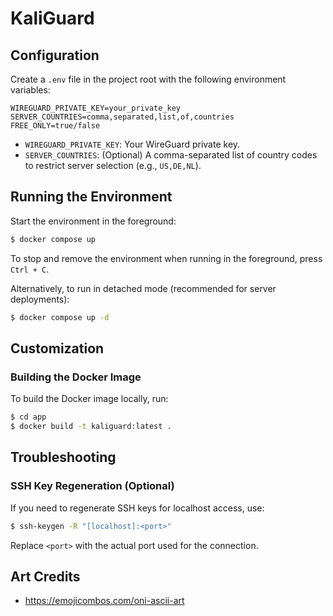 # KaliGuard

## Configuration

Create a `.env` file in the project root with the following environment variables:

```env
WIREGUARD_PRIVATE_KEY=your_private_key
SERVER_COUNTRIES=comma,separated,list,of,countries
FREE_ONLY=true/false
```

- `WIREGUARD_PRIVATE_KEY`: Your WireGuard private key.  
- `SERVER_COUNTRIES`: (Optional) A comma-separated list of country codes to restrict server selection (e.g., `US,DE,NL`).

## Running the Environment

Start the environment in the foreground:

```bash
$ docker compose up
```

To stop and remove the environment when running in the foreground, press `Ctrl + C`.

Alternatively, to run in detached mode (recommended for server deployments):

```bash
$ docker compose up -d
```

## Customization

### Building the Docker Image

To build the Docker image locally, run:

```bash
$ cd app
$ docker build -t kaliguard:latest .
```

## Troubleshooting

### SSH Key Regeneration (Optional)

If you need to regenerate SSH keys for localhost access, use:

```bash
$ ssh-keygen -R "[localhost]:<port>"
```

Replace `<port>` with the actual port used for the connection.

## Art Credits

- https://emojicombos.com/oni-ascii-art